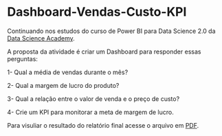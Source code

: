 # Dashboard-Vendas-Custo-KPI

Continuando nos estudos do curso de Power BI para Data Science 2.0 da [Data Science Academy](https://www.datascienceacademy.com.br/start).

A proposta da atividade é criar um Dashboard para responder essas perguntas:

1- Qual a média de vendas durante o mês?

2- Qual a margem de lucro do produto?

3- Qual a relação entre o valor de venda e o preço de custo? 

4- Crie um KPI para monitorar a meta de margem de lucro.


Para visuliar o resultado do relatório final acesse o arquivo em [PDF](https://github.com/maisonhenrique/dashboard-powerbi/blob/9f7bdf318d0d13f343091fc26a4958fe71e8c39f/Dashboar_de_Vendas/Dashboard-Vendas.pdf).

